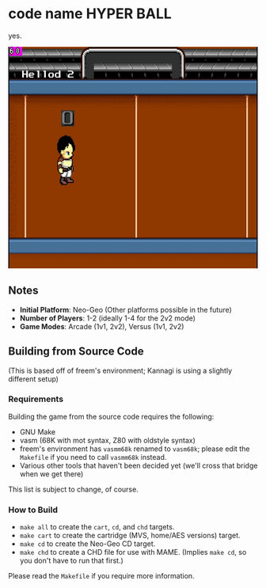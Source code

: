 # code name HYPER BALL
yes.

<img src="screenshot.png?raw=true" alt="HYPER BALL Screenshot" width="608" height="448">


## Notes
- **Initial Platform**: Neo-Geo (Other platforms possible in the future)
- **Number of Players**: 1-2 (ideally 1-4 for the 2v2 mode)
- **Game Modes**: Arcade (1v1, 2v2), Versus (1v1, 2v2)

## Building from Source Code
(This is based off of freem's environment; Kannagi is using a slightly different setup)

### Requirements
Building the game from the source code requires the following:
- GNU Make
- vasm (68K with mot syntax, Z80 with oldstyle syntax)
 - freem's environment has `vasmm68k` renamed to `vasm68k`; please edit the `Makefile` if you need to call `vasmm68k` instead.
- Various other tools that haven't been decided yet (we'll cross that bridge when we get there)

This list is subject to change, of course.

### How to Build
- `make all` to create the `cart`, `cd`, and `chd` targets.
- `make cart` to create the cartridge (MVS, home/AES versions) target.
- `make cd` to create the Neo-Geo CD target.
- `make chd` to create a CHD file for use with MAME. (Implies `make cd`, so you don't have to run that first.)

Please read the `Makefile` if you require more information.

